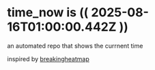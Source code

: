 # time_now is (( 2025-08-16T01:00:00.442Z ))

an automated repo that shows the currnent time

inspired by [breakingheatmap](https://github.com/breakingheatmap/breakingheatmap)